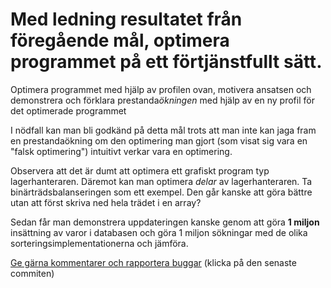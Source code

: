 # Med ledning resultatet från föregående mål, optimera programmet på ett förtjänstfullt sätt.

Optimera programmet med hjälp av profilen ovan, motivera ansatsen
och demonstrera och förklara prestanda*ökningen* med hjälp av en
ny profil för det optimerade programmet

I nödfall kan man bli godkänd på detta mål trots att man inte kan
jaga fram en prestandaökning om den optimering man gjort (som
visat sig vara en "falsk optimering") intuitivt verkar vara en
optimering.

Observera att det är dumt att optimera ett grafiskt program typ
lagerhanteraren. Däremot kan man optimera *delar* av
lagerhanteraren. Ta binärträdsbalanseringen som ett exempel. Den
går kanske att göra bättre utan att först skriva ned hela trädet i
en array?

Sedan får man demonstrera uppdateringen kanske genom att göra **1
miljon** insättning av varor i databasen och göra 1 miljon
sökningar med de olika sorteringsimplementationerna och jämföra.

[Ge gärna kommentarer och rapportera buggar](https://github.com/IOOPM-UU/achievements/commits/master/O43.md) (klicka på den senaste commiten)
